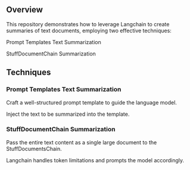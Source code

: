 ## Overview

This repository demonstrates how to leverage Langchain to create summaries of text documents, employing two effective techniques:

Prompt Templates Text Summarization

StuffDocumentChain Summarization

## Techniques

### Prompt Templates Text Summarization

Craft a well-structured prompt template to guide the language model.

Inject the text to be summarized into the template.

### StuffDocumentChain Summarization

Pass the entire text content as a single large document to the StuffDocumentsChain.

Langchain handles token limitations and prompts the model accordingly.
